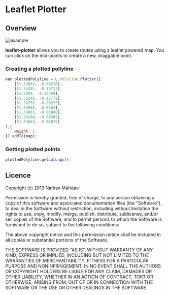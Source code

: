 # Leaflet Plotter

## Overview

![example](http://i.imgur.com/p7hoU2J.png)

**leaflet-plotter** allows you to create routes using a leaflet powered map. You can click on the mid-points to create a new, draggable point.

### Creating a plotted pollyline

```javascript
var plottedPolyline = L.Polyline.Plotter([
    [51.53662, -0.09218],
    [51.54281, -0.10712],
    [51.5394, -0.12394],
    [51.53246, -0.12772],
    [51.50735, -0.09253],
    [51.53085, -0.0563],
    [51.53865, -0.06008],
    [51.54164, -0.07502],
    [51.53662, -0.08875]
],{
    weight: 5
}).addTo(map);
```

### Getting plotted points

```javascript
plottedPolyline.getLatLngs();
```

## Licence

Copyright (c) 2013 Nathan Mahdavi

Permission is hereby granted, free of charge, to any person obtaining a copy of this software and associated documentation files (the "Software"), to deal in the Software without restriction, including without limitation the rights to use, copy, modify, merge, publish, distribute, sublicense, and/or sell copies of the Software, and to permit persons to whom the Software is furnished to do so, subject to the following conditions:

The above copyright notice and this permission notice shall be included in all copies or substantial portions of the Software.

THE SOFTWARE IS PROVIDED "AS IS", WITHOUT WARRANTY OF ANY KIND, EXPRESS OR IMPLIED, INCLUDING BUT NOT LIMITED TO THE WARRANTIES OF MERCHANTABILITY, FITNESS FOR A PARTICULAR PURPOSE AND NONINFRINGEMENT. IN NO EVENT SHALL THE AUTHORS OR COPYRIGHT HOLDERS BE LIABLE FOR ANY CLAIM, DAMAGES OR OTHER LIABILITY, WHETHER IN AN ACTION OF CONTRACT, TORT OR OTHERWISE, ARISING FROM, OUT OF OR IN CONNECTION WITH THE SOFTWARE OR THE USE OR OTHER DEALINGS IN THE SOFTWARE.